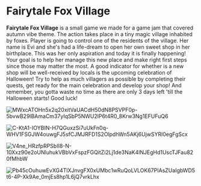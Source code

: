 # Fairytale Fox Village

**Fairytale Fox Village** is a small game we made for a game jam that covered autumn vibe theme. The action takes place in a tiny magic village inhabited by foxes. Player is going to control one of the residents of the village. Her name is Evi and she's had a life-dream to open her own sweet shop in her birthplace. This was her only aspiration and today it is finally happening! Your goal is to help her manage this new place and make right first steps since those may matter the most. A good indicator for whether is a new shop will be well-received by locals is the upcoming celebration of Halloween! Try to help as much villagers as possible by completing their quests, get ready for the main celebration and develop your shop! And remember, you gotta waste no time as there are only 3 days left 'till the Halloween starts! Good luck!

![MWxcATOHn5x2q20xitVaUACdH50dN8PSVPF0p-5bvwB29lBAmaCm37yIqSbP5NWU2lP6t4R0_8Krw3Ng1EFUFuQ6](https://user-images.githubusercontent.com/89082426/201318024-9a8a3398-2743-4cbe-8107-0930baaf7e01.jpg)

![C-KtA1-IOYBIN-H7QGuxzSi7uUkFn0q-WHV1FSGJW4ouwgFJ5sfCJMJRFD1S2OlpdhWn5AKj6UjwSYRl0egFgScx](https://user-images.githubusercontent.com/89082426/201318031-b1a3fd86-35db-4e51-9218-648fac682647.jpg)

![V4ne_HRzfpRPSbII8-N-10Xxz90e2oUNluhukVBbVxFspzFGQitZi2Lj1de3NaK4lNJEgHd1UscTJFau820fMhbW](https://user-images.githubusercontent.com/89082426/201318041-2c0e5aeb-b560-43a3-b264-384d78c64365.jpg)

![Pb45cOuhuwEvXG4TlXJnvgFX0xUMbc1wRuQoLVLOK67PIAsZUaIgbWD5t6-4P-Xk9Ae_0mjEs8hp1L6jQ7vrkLhx](https://user-images.githubusercontent.com/89082426/201318050-e04dd71a-4d0a-4c48-a172-80f23afb5584.jpg)
